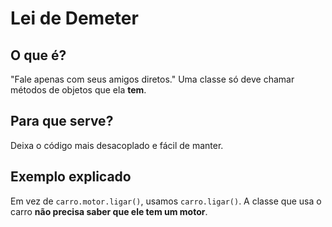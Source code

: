 # Lei de Demeter

## O que é?
"Fale apenas com seus amigos diretos." Uma classe só deve chamar métodos de objetos que ela **tem**.

## Para que serve?
Deixa o código mais desacoplado e fácil de manter.

## Exemplo explicado
Em vez de `carro.motor.ligar()`, usamos `carro.ligar()`. A classe que usa o carro **não precisa saber que ele tem um motor**.
